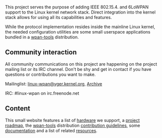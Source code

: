 This project serves the purpose of adding IEEE 802.15.4. and 6LoWPAN support
to the Linux kernel network stack. Direct integration into the kernel stack
allows for using all its capabilities and features.

While the protocol implementation resides inside the mainline Linux kernel, the
needed configuration utilities are some small userspace applications bundled
in a [wpan-tools](wpan-tools) distribution.

## Community interaction
All community communications on this project are happening on the project
mailing list or its IRC channel. Don't be shy and get in contact if you have
questions or contributions you want to make.

Mailinglist: [linux-wpan@vger.kernel.org](mailto:linux-wpan@vger.kernel.org), [Archive](http://www.spinics.net/lists/linux-wpan)

IRC: #linux-wpan on irc.freenode.net

## Content
This small website features a list of [hardware](hardware) we support, a
[project roadmap](roadmap), the [wpan-tools](wpan-tools) distribution
[contribution guidelines](contributing), some [documentation](documentation)
and a list of related [resources](resources).
